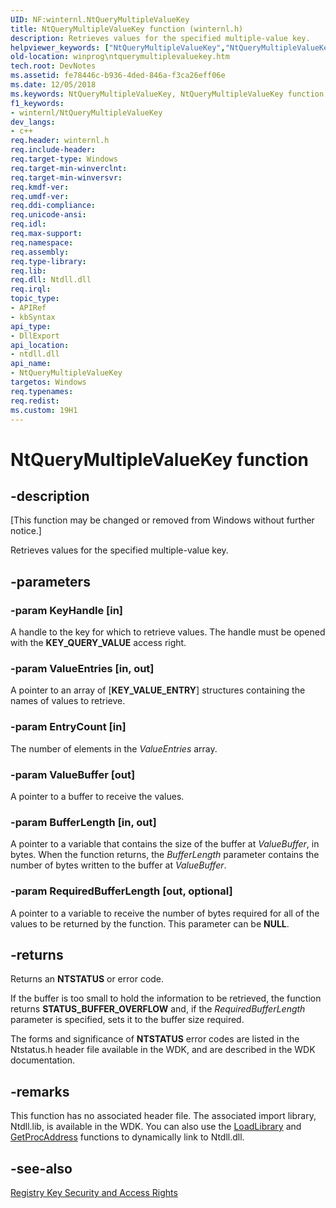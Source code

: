 ```yaml
---
UID: NF:winternl.NtQueryMultipleValueKey
title: NtQueryMultipleValueKey function (winternl.h)
description: Retrieves values for the specified multiple-value key.
helpviewer_keywords: ["NtQueryMultipleValueKey","NtQueryMultipleValueKey function [Windows API]","base.ntquerymultiplevaluekey","winprog.ntquerymultiplevaluekey","winternl/NtQueryMultipleValueKey"]
old-location: winprog\ntquerymultiplevaluekey.htm
tech.root: DevNotes
ms.assetid: fe78446c-b936-4ded-846a-f3ca26eff06e
ms.date: 12/05/2018
ms.keywords: NtQueryMultipleValueKey, NtQueryMultipleValueKey function [Windows API], base.ntquerymultiplevaluekey, winprog.ntquerymultiplevaluekey, winternl/NtQueryMultipleValueKey
f1_keywords:
- winternl/NtQueryMultipleValueKey
dev_langs:
- c++
req.header: winternl.h
req.include-header: 
req.target-type: Windows
req.target-min-winverclnt: 
req.target-min-winversvr: 
req.kmdf-ver: 
req.umdf-ver: 
req.ddi-compliance: 
req.unicode-ansi: 
req.idl: 
req.max-support: 
req.namespace: 
req.assembly: 
req.type-library: 
req.lib: 
req.dll: Ntdll.dll
req.irql: 
topic_type:
- APIRef
- kbSyntax
api_type:
- DllExport
api_location:
- ntdll.dll
api_name:
- NtQueryMultipleValueKey
targetos: Windows
req.typenames: 
req.redist: 
ms.custom: 19H1
---
```


# NtQueryMultipleValueKey function


## -description


<p class="CCE_Message">[This function may be changed or removed from Windows without further notice.]

Retrieves values for the specified multiple-value key.


## -parameters




### -param KeyHandle [in]

A handle to the key for which to retrieve values. The handle must be opened with the <b>KEY_QUERY_VALUE</b> access right.


### -param ValueEntries [in, out]

A pointer to an array of [**KEY_VALUE_ENTRY**] structures containing the names of values to retrieve.


### -param EntryCount [in]

The number of elements in the <i>ValueEntries</i> array.


### -param ValueBuffer [out]

A pointer to a buffer to receive the values. 


### -param BufferLength [in, out]

A pointer to a variable that contains the size of the buffer at <i>ValueBuffer</i>, in bytes. When the function returns, the <i>BufferLength</i> parameter contains the number of bytes written to the buffer at <i>ValueBuffer</i>. 


### -param RequiredBufferLength [out, optional]

A pointer to a variable to receive the number of bytes required for all of the values to be returned by the function. This parameter can be <b>NULL</b>.


## -returns



Returns an <b>NTSTATUS</b> or error code.

If the buffer is too small to hold the information to be retrieved, the function returns <b>STATUS_BUFFER_OVERFLOW</b> and, if the <i>RequiredBufferLength</i> parameter is specified, sets it to the buffer size required.

The forms and significance of <b>NTSTATUS</b> error codes are listed in the Ntstatus.h header file available in the WDK, and are described in the WDK documentation.




## -remarks



This function has no associated header file. The associated import library, Ntdll.lib, is available in the WDK. You can also use the <a href="https://docs.microsoft.com/windows/desktop/DevNotes/-loadlibrary">LoadLibrary</a> and <a href="https://docs.microsoft.com/windows/desktop/DevNotes/-getprocaddress-">GetProcAddress</a> functions to dynamically link to Ntdll.dll.




## -see-also




<a href="https://docs.microsoft.com/windows/desktop/SysInfo/registry-key-security-and-access-rights">Registry Key Security and Access Rights</a>
 

 

